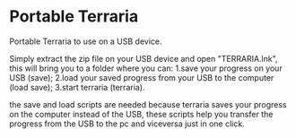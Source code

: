 # Portable Terraria
Portable Terraria to use on a USB device.

Simply extract the zip file on your USB device and open "TERRARIA.lnk", this will bring you to a folder where you can:
1.save your progress on your USB (save);
2.load your saved progress from your USB to the computer (load save);
3.start terraria (terraria).

the save and load scripts are needed because terraria saves your progress on the computer instead of the USB, these scripts help you transfer the progress from the USB to the pc and viceversa just in one click.
